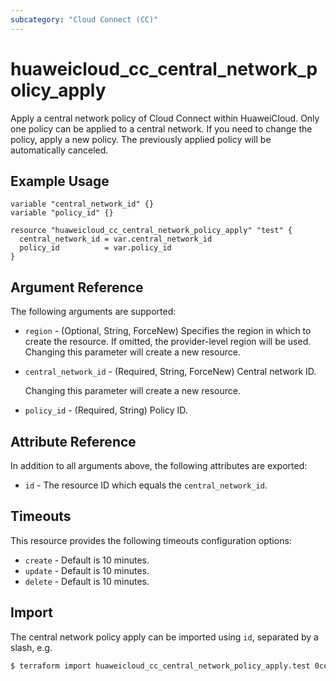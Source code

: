 ```yaml
---
subcategory: "Cloud Connect (CC)"
---
```


# huaweicloud_cc_central_network_policy_apply

Apply a central network policy of Cloud Connect within HuaweiCloud.
Only one policy can be applied to a central network. If you need to change the policy, apply a new policy.
The previously applied policy will be automatically canceled.

## Example Usage

```hcl
variable "central_network_id" {}
variable "policy_id" {}

resource "huaweicloud_cc_central_network_policy_apply" "test" {
  central_network_id = var.central_network_id
  policy_id          = var.policy_id
}
```

## Argument Reference

The following arguments are supported:

* `region` - (Optional, String, ForceNew) Specifies the region in which to create the resource.
  If omitted, the provider-level region will be used. Changing this parameter will create a new resource.

* `central_network_id` - (Required, String, ForceNew) Central network ID.

  Changing this parameter will create a new resource.

* `policy_id` - (Required, String) Policy ID.

## Attribute Reference

In addition to all arguments above, the following attributes are exported:

* `id` - The resource ID which equals the `central_network_id`.

## Timeouts

This resource provides the following timeouts configuration options:

* `create` - Default is 10 minutes.
* `update` - Default is 10 minutes.
* `delete` - Default is 10 minutes.

## Import

The central network policy apply can be imported using `id`, separated by a slash, e.g.

```bash
$ terraform import huaweicloud_cc_central_network_policy_apply.test 0ce123456a00f2591fabc00385ff1234
```
